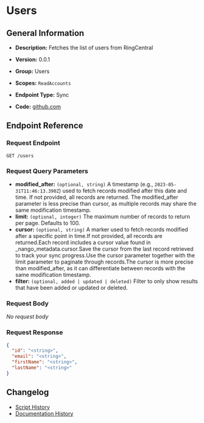 <!-- BEGIN GENERATED CONTENT -->
# Users

## General Information

- **Description:** Fetches the list of users from RingCentral

- **Version:** 0.0.1
- **Group:** Users
- **Scopes:** `ReadAccounts`
- **Endpoint Type:** Sync
- **Code:** [github.com](https://github.com/NangoHQ/integration-templates/tree/main/integrations/ring-central/syncs/users.ts)


## Endpoint Reference

### Request Endpoint

`GET /users`

### Request Query Parameters

- **modified_after:** `(optional, string)` A timestamp (e.g., `2023-05-31T11:46:13.390Z`) used to fetch records modified after this date and time. If not provided, all records are returned. The modified_after parameter is less precise than cursor, as multiple records may share the same modification timestamp.
- **limit:** `(optional, integer)` The maximum number of records to return per page. Defaults to 100.
- **cursor:** `(optional, string)` A marker used to fetch records modified after a specific point in time.If not provided, all records are returned.Each record includes a cursor value found in _nango_metadata.cursor.Save the cursor from the last record retrieved to track your sync progress.Use the cursor parameter together with the limit parameter to paginate through records.The cursor is more precise than modified_after, as it can differentiate between records with the same modification timestamp.
- **filter:** `(optional, added | updated | deleted)` Filter to only show results that have been added or updated or deleted.

### Request Body

_No request body_

### Request Response

```json
{
  "id": "<string>",
  "email": "<string>",
  "firstName": "<string>",
  "lastName": "<string>"
}
```

## Changelog

- [Script History](https://github.com/NangoHQ/integration-templates/commits/main/integrations/ring-central/syncs/users.ts)
- [Documentation History](https://github.com/NangoHQ/integration-templates/commits/main/integrations/ring-central/syncs/users.md)

<!-- END  GENERATED CONTENT -->

